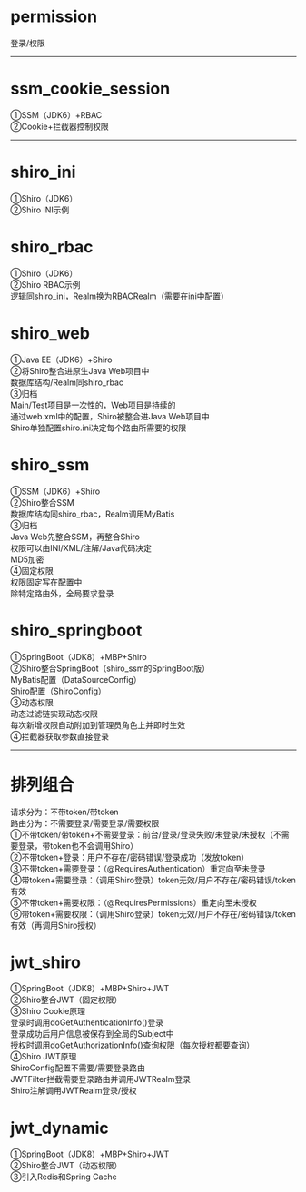 # permission
登录/权限<br>

************************************************************************************************************************

# ssm_cookie_session
①SSM（JDK6）+RBAC<br>
②Cookie+拦截器控制权限<br>

******************************************************************************************

# shiro_ini
①Shiro（JDK6）<br>
②Shiro INI示例<br>

# shiro_rbac
①Shiro（JDK6）<br>
②Shiro RBAC示例<br>
逻辑同shiro_ini，Realm换为RBACRealm（需要在ini中配置）<br>

# shiro_web
①Java EE（JDK6）+Shiro<br>
②将Shiro整合进原生Java Web项目中<br>
数据库结构/Realm同shiro_rbac<br>
③归档<br>
Main/Test项目是一次性的，Web项目是持续的<br>
通过web.xml中的配置，Shiro被整合进Java Web项目中<br>
Shiro单独配置shiro.ini决定每个路由所需要的权限<br>

# shiro_ssm
①SSM（JDK6）+Shiro<br>
②Shiro整合SSM<br>
数据库结构同shiro_rbac，Realm调用MyBatis<br>
③归档<br>
Java Web先整合SSM，再整合Shiro<br>
权限可以由INI/XML/注解/Java代码决定<br>
MD5加密<br>
④固定权限<br>
权限固定写在配置中<br>
除特定路由外，全局要求登录<br>

# shiro_springboot
①SpringBoot（JDK8）+MBP+Shiro<br>
②Shiro整合SpringBoot（shiro_ssm的SpringBoot版）<br>
MyBatis配置（DataSourceConfig）<br>
Shiro配置（ShiroConfig）<br>
③动态权限<br>
动态过滤链实现动态权限<br>
每次新增权限自动附加到管理员角色上并即时生效<br>
④拦截器获取参数直接登录<br>

******************************************************************************************

# 排列组合
请求分为：不带token/带token<br>
路由分为：不需要登录/需要登录/需要权限<br>
①不带token/带token+不需要登录：前台/登录/登录失败/未登录/未授权（不需要登录，带token也不会调用Shiro）<br>
②不带token+登录：用户不存在/密码错误/登录成功（发放token）<br>
③不带token+需要登录：（@RequiresAuthentication）重定向至未登录<br>
④带token+需要登录：（调用Shiro登录）token无效/用户不存在/密码错误/token有效<br>
⑤不带token+需要权限：（@RequiresPermissions）重定向至未授权<br>
⑥带token+需要权限：（调用Shiro登录）token无效/用户不存在/密码错误/token有效（再调用Shiro授权）<br>

# jwt_shiro
①SpringBoot（JDK8）+MBP+Shiro+JWT<br>
②Shiro整合JWT（固定权限）<br>
③Shiro Cookie原理<br>
登录时调用doGetAuthenticationInfo()登录<br>
登录成功后用户信息被保存到全局的Subject中<br>
授权时调用doGetAuthorizationInfo()查询权限（每次授权都要查询）<br>
④Shiro JWT原理<br>
ShiroConfig配置不需要/需要登录路由<br>
JWTFilter拦截需要登录路由并调用JWTRealm登录<br>
Shiro注解调用JWTRealm登录/授权<br>

# jwt_dynamic
①SpringBoot（JDK8）+MBP+Shiro+JWT<br>
②Shiro整合JWT（动态权限）<br>
③引入Redis和Spring Cache<br>